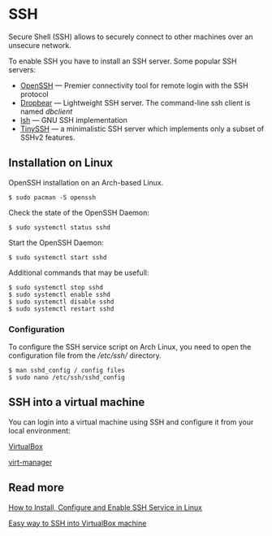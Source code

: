 
# SSH

Secure Shell (SSH) allows to securely connect to other machines over an unsecure network.

To enable SSH you have to install an SSH server. Some popular SSH servers:

- [OpenSSH](https://wiki.archlinux.org/index.php/OpenSSH) — Premier connectivity tool for remote login with the SSH protocol
- [Dropbear](https://en.wikipedia.org/wiki/Dropbear_(software)) — Lightweight SSH server. The command-line ssh client is named *dbclient*
- [lsh](https://en.wikipedia.org/wiki/Lsh) — GNU SSH implementation
- [TinySSH](https://tinyssh.org/) — a minimalistic SSH server which implements only a subset of SSHv2 features.


<a name='install'></a>

## Installation on Linux

OpenSSH installation on an Arch-based Linux.

    $ sudo pacman -S openssh

Check the state of the OpenSSH Daemon:

    $ sudo systemctl status sshd 

Start the OpenSSH Daemon:

    $ sudo systemctl start sshd 

Additional commands that may be usefull:

    $ sudo systemctl stop sshd 
    $ sudo systemctl enable sshd 
    $ sudo systemctl disable sshd
    $ sudo systemctl restart sshd

### Configuration

To configure the SSH service script on Arch Linux, you need to open the configuration file from the */etc/ssh/* directory.

    $ man sshd_config / config files 
    $ sudo nano /etc/ssh/sshd_config

## SSH into a virtual machine

You can login into a virtual machine using SSH and configure it from your local environment:

[VirtualBox](virtual-box.md#ssh)

[virt-manager](virt-manager.md#ssh)



## Read more

[How to Install, Configure and Enable SSH Service in Linux](https://www.ubuntupit.com/how-to-install-configure-and-enable-ssh-service-in-linux/)

[Easy way to SSH into VirtualBox machine](https://dev.to/developertharun/easy-way-to-ssh-into-virtualbox-machine-any-os-just-x-steps-5d9i)

